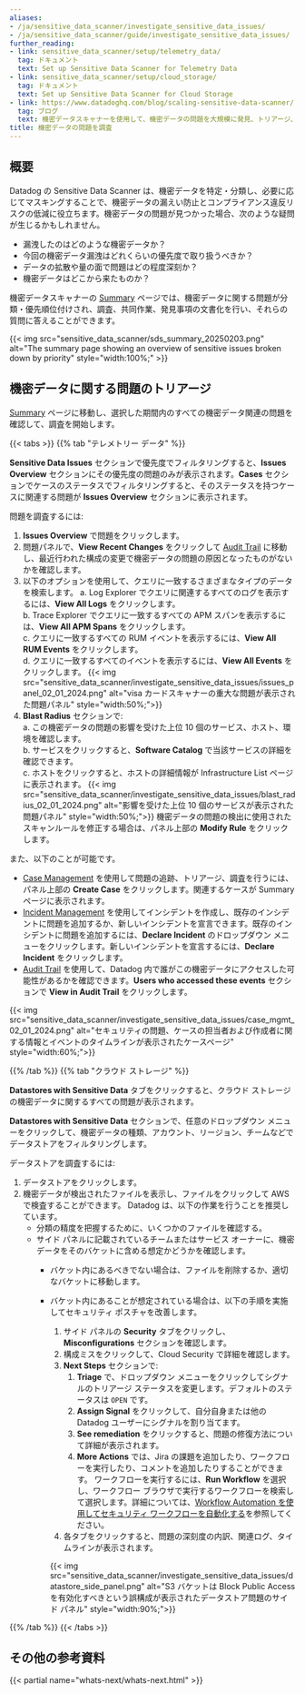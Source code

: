 ```yaml
---
aliases:
- /ja/sensitive_data_scanner/investigate_sensitive_data_issues/
- /ja/sensitive_data_scanner/guide/investigate_sensitive_data_issues/
further_reading:
- link: sensitive_data_scanner/setup/telemetry_data/
  tag: ドキュメント
  text: Set up Sensitive Data Scanner for Telemetry Data
- link: sensitive_data_scanner/setup/cloud_storage/
  tag: ドキュメント
  text: Set up Sensitive Data Scanner for Cloud Storage
- link: https://www.datadoghq.com/blog/scaling-sensitive-data-scanner/
  tag: ブログ
  text: 機密データスキャナーを使用して、機密データの問題を大規模に発見、トリアージ、そして修復する
title: 機密データの問題を調査
---
```


## 概要

Datadog の Sensitive Data Scanner は、機密データを特定・分類し、必要に応じてマスキングすることで、機密データの漏えい防止とコンプライアンス違反リスクの低減に役立ちます。機密データの問題が見つかった場合、次のような疑問が生じるかもしれません。

- 漏洩したのはどのような機密データか？
- 今回の機密データ漏洩はどれくらいの優先度で取り扱うべきか？
- データの拡散や量の面で問題はどの程度深刻か？
- 機密データはどこから来たものか？

機密データスキャナーの [Summary][1] ページでは、機密データに関する問題が分類・優先順位付けされ、調査、共同作業、発見事項の文書化を行い、それらの質問に答えることができます。

{{< img src="sensitive_data_scanner/sds_summary_20250203.png" alt="The summary page showing an overview of sensitive issues broken down by priority" style="width:100%;" >}}

## 機密データに関する問題のトリアージ

[Summary][1] ページに移動し、選択した期間内のすべての機密データ関連の問題を確認して、調査を開始します。

{{< tabs >}}
{{% tab "テレメトリー データ" %}}

**Sensitive Data Issues** セクションで優先度でフィルタリングすると、**Issues Overview** セクションにその優先度の問題のみが表示されます。**Cases** セクションでケースのステータスでフィルタリングすると、そのステータスを持つケースに関連する問題が **Issues Overview** セクションに表示されます。

問題を調査するには:

1. **Issues Overview** で問題をクリックします。
2. 問題パネルで、**View Recent Changes** をクリックして [Audit Trail][3] に移動し、最近行われた構成の変更で機密データの問題の原因となったものがないかを確認します。
3. 以下のオプションを使用して、クエリに一致するさまざまなタイプのデータを検索します。
    a. Log Explorer でクエリに関連するすべてのログを表示するには、**View All Logs** をクリックします。<br>
    b. Trace Explorer でクエリに一致するすべての APM スパンを表示するには、**View All APM Spans** をクリックします。<br>
    c. クエリに一致するすべての RUM イベントを表示するには、**View All RUM Events** をクリックします。<br>
    d. クエリに一致するすべてのイベントを表示するには、**View All Events** をクリックします。
  {{< img src="sensitive_data_scanner/investigate_sensitive_data_issues/issues_panel_02_01_2024.png" alt="visa カードスキャナーの重大な問題が表示された問題パネル" style="width:50%;">}}
4. **Blast Radius** セクションで:<br>
    a. この機密データの問題の影響を受けた上位 10 個のサービス、ホスト、環境を確認します。<br>
    b. サービスをクリックすると、**Software Catalog** で当該サービスの詳細を確認できます。<br>
   c. ホストをクリックすると、ホストの詳細情報が Infrastructure List ページに表示されます。
  {{< img src="sensitive_data_scanner/investigate_sensitive_data_issues/blast_radius_02_01_2024.png" alt="影響を受けた上位 10 個のサービスが表示された問題パネル" style="width:50%;">}}
機密データの問題の検出に使用されたスキャンルールを修正する場合は、パネル上部の **Modify Rule** をクリックします。

また、以下のことが可能です。
- [Case Management][1] を使用して問題の追跡、トリアージ、調査を行うには、パネル上部の **Create Case** をクリックします。関連するケースが Summary ページに表示されます。
- [Incident Management][2] を使用してインシデントを作成し、既存のインシデントに問題を追加するか、新しいインシデントを宣言できます。既存のインシデントに問題を追加するには、**Declare Incident** のドロップダウン メニューをクリックします。新しいインシデントを宣言するには、**Declare Incident** をクリックします。
- [Audit Trail][3] を使用して、Datadog 内で誰がこの機密データにアクセスした可能性があるかを確認できます。**Users who accessed these events** セクションで **View in Audit Trail** をクリックします。

{{< img src="sensitive_data_scanner/investigate_sensitive_data_issues/case_mgmt_02_01_2024.png" alt="セキュリティの問題、ケースの担当者および作成者に関する情報とイベントのタイムラインが表示されたケースページ" style="width:60%;">}}

[1]: /ja/service_management/case_management/
[2]: /ja/service_management/incident_management/
[3]: /ja/account_management/audit_trail

{{% /tab %}}
{{% tab "クラウド ストレージ" %}}

**Datastores with Sensitive Data** タブをクリックすると、クラウド ストレージの機密データに関するすべての問題が表示されます。

**Datastores with Sensitive Data** セクションで、任意のドロップダウン メニューをクリックして、機密データの種類、アカウント、リージョン、チームなどでデータストアをフィルタリングします。

データストアを調査するには:

1. データストアをクリックします。
1. 機密データが検出されたファイルを表示し、ファイルをクリックして AWS で検査することができます。
  Datadog は、以下の作業を行うことを推奨しています。
    - 分類の精度を把握するために、いくつかのファイルを確認する。
    - サイド パネルに記載されているチームまたはサービス オーナーに、機密データをそのバケットに含める想定かどうかを確認します。
      - バケット内にあるべきでない場合は、ファイルを削除するか、適切なバケットに移動します。
      - バケット内にあることが想定されている場合は、以下の手順を実施してセキュリティ ポスチャを改善します。
        1. サイド パネルの **Security** タブをクリックし、**Misconfigurations** セクションを確認します。
        1. 構成ミスをクリックして、Cloud Security で詳細を確認します。
        1. **Next Steps** セクションで:
            1. **Triage** で、ドロップダウン メニューをクリックしてシグナルのトリアージ ステータスを変更します。デフォルトのステータスは `OPEN` です。
            1. **Assign Signal** をクリックして、自分自身または他の Datadog ユーザーにシグナルを割り当てます。
            1. **See remediation** をクリックすると、問題の修復方法について詳細が表示されます。
            1. **More Actions** では、Jira の課題を追加したり、ワークフローを実行したり、コメントを追加したりすることができます。
        ワークフローを実行するには、**Run Workflow** を選択し、ワークフロー ブラウザで実行するワークフローを検索して選択します。詳細については、[Workflow Automation を使用してセキュリティ ワークフローを自動化する][1]を参照してください。
          1. 各タブをクリックすると、問題の深刻度の内訳、関連ログ、タイムラインが表示されます。

        {{< img src="sensitive_data_scanner/investigate_sensitive_data_issues/datastore_side_panel.png" alt="S3 バケットは Block Public Access を有効化すべきという誤構成が表示されたデータストア問題のサイド パネル" style="width:90%;">}}

[1]: /ja/security/cloud_security_management/review_remediate/workflows/

{{% /tab %}}
{{< /tabs >}}

## その他の参考資料

{{< partial name="whats-next/whats-next.html" >}}

[1]: https://app.datadoghq.com/organization-settings/sensitive-data-scanner/summary